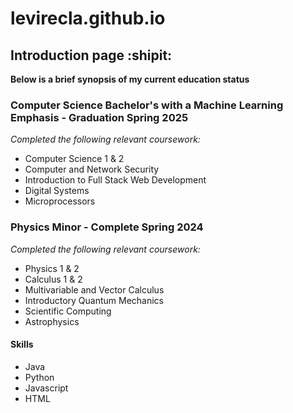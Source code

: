 # levirecla.github.io
## Introduction page :shipit:

**Below is a brief synopsis of my current education status**

### Computer Science Bachelor's with a Machine Learning Emphasis - Graduation Spring 2025
*Completed the following relevant coursework:*
- Computer Science 1 & 2
- Computer and Network Security
- Introduction to Full Stack Web Development
- Digital Systems
- Microprocessors

### Physics Minor - Complete Spring 2024
*Completed the following relevant coursework:*
- Physics 1 & 2
- Calculus 1 & 2
- Multivariable and Vector Calculus
- Introductory Quantum Mechanics
- Scientific Computing
- Astrophysics

#### Skills
- Java
- Python
- Javascript
- HTML

